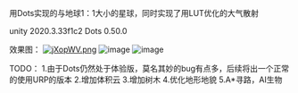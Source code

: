 用Dots实现的与地球1：1大小的星球，同时实现了用LUT优化的大气散射

unity 2020.3.33f1c2
Dots 0.50.0

效果图：
[![jXopWV.png](https://s1.ax1x.com/2022/07/23/jXopWV.png)](https://imgtu.com/i/jXopWV)
![image](https://imgtu.com/i/jXo9zT)
![image](https://imgtu.com/i/jXoSJ0)

TODO：
1.由于Dots仍然处于体验版，莫名其妙的bug有点多，后续将出一个正常的使用URP的版本
2.增加体积云
3.增加树木
4.优化地形地貌
5.A*寻路，AI生物
